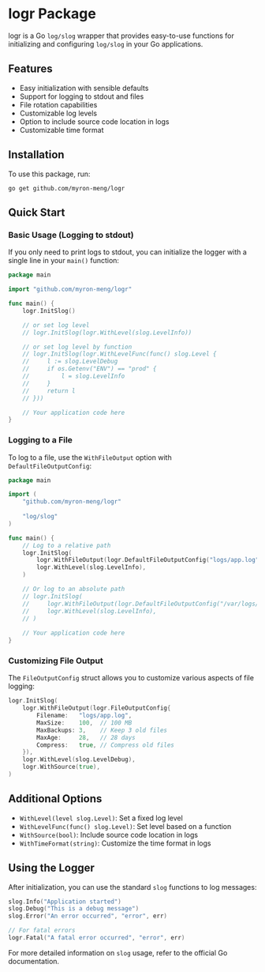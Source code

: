 # logr Package

logr is a Go `log/slog` wrapper that provides easy-to-use functions for initializing and configuring `log/slog` in your Go applications.

## Features

- Easy initialization with sensible defaults
- Support for logging to stdout and files
- File rotation capabilities
- Customizable log levels
- Option to include source code location in logs
- Customizable time format

## Installation

To use this package, run:

```
go get github.com/myron-meng/logr
```

## Quick Start

### Basic Usage (Logging to stdout)

If you only need to print logs to stdout, you can initialize the logger with a single line in your `main()` function:

```go
package main

import "github.com/myron-meng/logr"

func main() {
    logr.InitSlog()

    // or set log level
    // logr.InitSlog(logr.WithLevel(slog.LevelInfo))

    // or set log level by function
    // logr.InitSlog(logr.WithLevelFunc(func() slog.Level {
    //     l := slog.LevelDebug
    //     if os.Getenv("ENV") == "prod" {
    //         l = slog.LevelInfo
    //     }
    //     return l
    // }))

    // Your application code here
}
```

### Logging to a File

To log to a file, use the `WithFileOutput` option with `DefaultFileOutputConfig`:

```go
package main

import (
    "github.com/myron-meng/logr"
    
    "log/slog"
)

func main() {
    // Log to a relative path
    logr.InitSlog(
        logr.WithFileOutput(logr.DefaultFileOutputConfig("logs/app.log")),
        logr.WithLevel(slog.LevelInfo),
    )

    // Or log to an absolute path
    // logr.InitSlog(
    //     logr.WithFileOutput(logr.DefaultFileOutputConfig("/var/logs/myapp/app.log")),
    //     logr.WithLevel(slog.LevelInfo),
    // )
    
    // Your application code here
}
```

### Customizing File Output

The `FileOutputConfig` struct allows you to customize various aspects of file logging:

```go
logr.InitSlog(
    logr.WithFileOutput(logr.FileOutputConfig{
        Filename:   "logs/app.log",
        MaxSize:    100,  // 100 MB
        MaxBackups: 3,    // Keep 3 old files
        MaxAge:     28,   // 28 days
        Compress:   true, // Compress old files
    }),
    logr.WithLevel(slog.LevelDebug),
    logr.WithSource(true),
)
```

## Additional Options

- `WithLevel(level slog.Level)`: Set a fixed log level
- `WithLevelFunc(func() slog.Level)`: Set level based on a function
- `WithSource(bool)`: Include source code location in logs
- `WithTimeFormat(string)`: Customize the time format in logs

## Using the Logger

After initialization, you can use the standard `slog` functions to log messages:

```go
slog.Info("Application started")
slog.Debug("This is a debug message")
slog.Error("An error occurred", "error", err)

// For fatal errors
logr.Fatal("A fatal error occurred", "error", err)
```

For more detailed information on `slog` usage, refer to the official Go documentation.